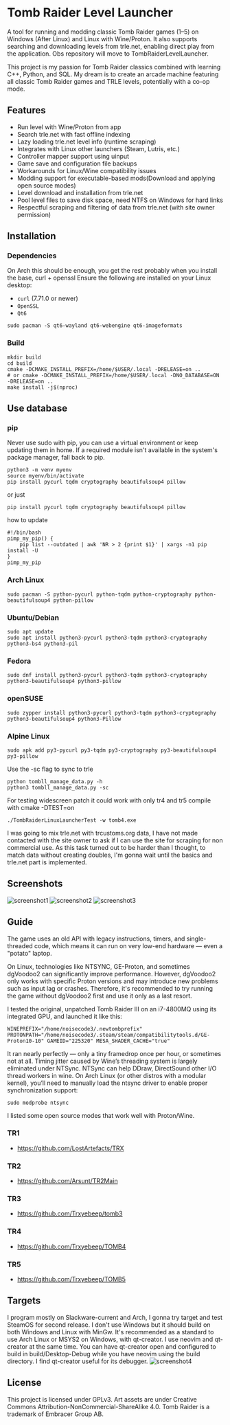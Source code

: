 # Tomb Raider Level Launcher

A tool for running and modding classic Tomb Raider games (1–5) on Windows (After Linux) and Linux with Wine/Proton. It also supports searching and downloading levels from trle.net, enabling direct play from the application. Obs repository will move to TombRaiderLevelLauncher.

This project is my passion for Tomb Raider classics combined with learning C++, Python, and SQL. My dream is to create an arcade machine featuring all classic Tomb Raider games and TRLE levels, potentially with a co-op mode.

## Features

- Run level with Wine/Proton from app
- Search trle.net with fast offline indexing
- Lazy loading trle.net level info (runtime scraping)
- Integrates with Linux other launchers (Steam, Lutris, etc.)
- Controller mapper support using uinput
- Game save and configuration file backups
- Workarounds for Linux/Wine compatibility issues
- Modding support for executable-based mods(Download and applying open source modes)
- Level download and installation from trle.net
- Pool level files to save disk space, need NTFS on Windows for hard links
- Respectful scraping and filtering of data from trle.net (with site owner permission)

## Installation

### Dependencies

On Arch this should be enough, you get the rest probably when you install the base, curl + openssl
Ensure the following are installed on your Linux desktop:

- `curl` (7.71.0 or newer)
- `OpenSSL`
- `Qt6`

```shell
sudo pacman -S qt6-wayland qt6-webengine qt6-imageformats
```

### Build

```shell
mkdir build
cd build
cmake -DCMAKE_INSTALL_PREFIX=/home/$USER/.local -DRELEASE=on ..
# or cmake -DCMAKE_INSTALL_PREFIX=/home/$USER/.local -DNO_DATABASE=ON -DRELEASE=on ..
make install -j$(nproc)
```

## Use database

### pip

Never use sudo with pip, you can use a virtual environment or keep updating them in home.
If a required module isn't available in the system's package manager, fall back to pip.

```shell
python3 -m venv myenv
source myenv/bin/activate
pip install pycurl tqdm cryptography beautifulsoup4 pillow
```

or just

```shell
pip install pycurl tqdm cryptography beautifulsoup4 pillow
```

how to update

```shell
#!/bin/bash
pimp_my_pip() {
    pip list --outdated | awk 'NR > 2 {print $1}' | xargs -n1 pip install -U
}
pimp_my_pip
```

### Arch Linux

```shell
sudo pacman -S python-pycurl python-tqdm python-cryptography python-beautifulsoup4 python-pillow
```

### Ubuntu/Debian

```shell
sudo apt update
sudo apt install python3-pycurl python3-tqdm python3-cryptography python3-bs4 python3-pil
```

### Fedora

```shell
sudo dnf install python3-pycurl python3-tqdm python3-cryptography python3-beautifulsoup4 python3-pillow
```

### openSUSE

```shell
sudo zypper install python3-pycurl python3-tqdm python3-cryptography python3-beautifulsoup4 python3-Pillow
```

### Alpine Linux

```shell
sudo apk add py3-pycurl py3-tqdm py3-cryptography py3-beautifulsoup4 py3-pillow
```

Use the -sc flag to sync to trle

```shell
python tombll_manage_data.py -h
python3 tombll_manage_data.py -sc

```

For testing widescreen patch
it could work with only tr4 and tr5
compile with cmake -DTEST=on

```shell
./TombRaiderLinuxLauncherTest -w tomb4.exe
```

I was going to mix trle.net with trcustoms.org data, I have not made contacted with the site owner to ask if I can use the site for scraping for non commercial use. As this task turned out to be harder than I thought, to match data without creating doubles, I'm gonna wait until the basics and trle.net part is implemented.

## Screenshots

![screenshot1](https://raw.githubusercontent.com/noisecode3/TombRaiderLinuxLauncher/main/doc/screenshot1.jpg)
![screenshot2](https://raw.githubusercontent.com/noisecode3/TombRaiderLinuxLauncher/main/doc/screenshot2.jpg)
![screenshot3](https://raw.githubusercontent.com/noisecode3/TombRaiderLinuxLauncher/main/doc/screenshot3.jpg)

## Guide

The game uses an old API with legacy instructions, timers, and single-threaded code, which means it can run on very low-end hardware — even a "potato" laptop.

On Linux, technologies like NTSYNC, GE-Proton, and sometimes dgVoodoo2 can significantly improve performance. However, dgVoodoo2 only works with specific Proton versions and may introduce new problems such as input lag or crashes. Therefore, it's recommended to try running the game without dgVoodoo2 first and use it only as a last resort.

I tested the original, unpatched Tomb Raider III on an i7-4800MQ using its integrated GPU, and launched it like this:

```shell
WINEPREFIX="/home/noisecode3/.newtombprefix" PROTONPATH="/home/noisecode3/.steam/steam/compatibilitytools.d/GE-Proton10-10" GAMEID="225320" MESA_SHADER_CACHE="true"
```

It ran nearly perfectly — only a tiny framedrop once per hour, or sometimes not at all. Timing jitter caused by Wine’s threading system is largely eliminated under NTSync. NTSync can help DDraw, DirectSound other I/O thread workers in wine. On Arch Linux (or other distros with a modular kernel), you’ll need to manually load the ntsync driver to enable proper synchronization support:

```shell
sudo modprobe ntsync

```

I listed some open source modes that work well with Proton/Wine.

### TR1

- <https://github.com/LostArtefacts/TRX>

### TR2

- <https://github.com/Arsunt/TR2Main>

### TR3

- <https://github.com/Trxyebeep/tomb3>

### TR4

- <https://github.com/Trxyebeep/TOMB4>

### TR5

- <https://github.com/Trxyebeep/TOMB5>

## Targets

I program mostly on Slackware-current and Arch, I gonna try target and test SteamOS for second release. I don't use Windows but it should build on both Windows and Linux with MinGw. It's recommended as a standard to use Arch Linux or MSYS2 on Windows, with qt-creator. I use neovim and qt-creator at the same time. You can have qt-creator open and configured to build in build/Desktop-Debug while you have neovim using the build directory. I find qt-creator useful for its debugger.
![screenshot4](https://raw.githubusercontent.com/noisecode3/TombRaiderLinuxLauncher/main/doc/screenshot4.jpg)

## License

This project is licensed under GPLv3. Art assets are under Creative Commons Attribution-NonCommercial-ShareAlike 4.0. Tomb Raider is a trademark of Embracer Group AB.
